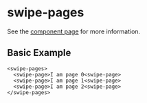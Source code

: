 swipe-pages
================

See the [component page](http://TheSeamau5.github.io/swipe-pages) for more information.


## Basic Example

    <swipe-pages>
      <swipe-page>I am page 0<swipe-page>
      <swipe-page>I am page 1<swipe-page>
      <swipe-page>I am page 2<swipe-page>
    </swipe-pages>

    
